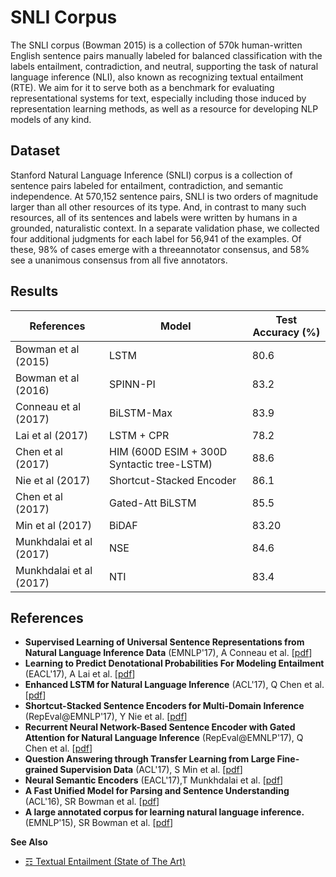 # SNLI Corpus

The SNLI corpus (Bowman 2015) is a collection of 570k human-written English sentence pairs manually labeled for balanced classification with the labels entailment, contradiction, and neutral, supporting the task of natural language inference (NLI), also known as recognizing textual entailment (RTE). We aim for it to serve both as a benchmark for evaluating representational systems for text, especially including those induced by representation learning methods, as well as a resource for developing NLP models of any kind.


## Dataset

Stanford Natural Language Inference (SNLI) corpus is a collection of sentence pairs labeled for entailment, contradiction, and semantic independence. At 570,152 sentence pairs, SNLI is two orders of magnitude larger than all other resources of its type. And, in contrast to many such resources, all of its sentences and labels were written by humans in a grounded, naturalistic context. In a separate validation phase, we collected four additional judgments for each label for 56,941 of the examples. Of these, 98% of cases emerge with a threeannotator consensus, and 58% see a unanimous consensus from all five annotators.


## Results

| References              | Model                                      | Test Accuracy (%) |
|-------------------------|--------------------------------------------|-------------------|
| Bowman et al (2015)     | LSTM                                       | 80.6              |
| Bowman et al (2016)     | SPINN-PI                                   | 83.2              |
| Conneau et al (2017)    | BiLSTM-Max                                 | 83.9              |
| Lai et al (2017)        | LSTM + CPR                                 | 78.2              |
| Chen et al (2017)       | HIM (600D ESIM + 300D Syntactic tree-LSTM) | 88.6              |
| Nie et al (2017)        | Shortcut-Stacked Encoder                   | 86.1              |
| Chen et al (2017)       | Gated-Att BiLSTM                           | 85.5              |
| Min et al (2017)        | BiDAF                                      | 83.20             |
| Munkhdalai et al (2017) | NSE                                        | 84.6              |
| Munkhdalai et al (2017) | NTI                                        | 83.4              |


## References 

* **Supervised Learning of Universal Sentence Representations from Natural Language Inference Data** (EMNLP'17), A Conneau et al. [[pdf](https://pdfs.semanticscholar.org/ccb4/2d732b94a2d9ad942cad22107389591fc980.pdf?_ga=2.198254639.1229478610.1512832600-1361082864.1510655493)]
* **Learning to Predict Denotational Probabilities For Modeling Entailment** (EACL'17), A Lai et al. [[pdf](https://pdfs.semanticscholar.org/1468/d174aa49ec091d92c4709c48f24d65927f93.pdf?_ga=2.134889969.1229478610.1512832600-1361082864.1510655493)]
* **Enhanced LSTM for Natural Language Inference** (ACL'17), Q Chen et al. [[pdf](https://pdfs.semanticscholar.org/9b84/3ea293e72d83c14a7a6ee8165037a9cc484a.pdf?_ga=2.234423454.1229478610.1512832600-1361082864.1510655493)]
* **Shortcut-Stacked Sentence Encoders for Multi-Domain Inference** (RepEval@EMNLP'17), Y Nie et al. [[pdf](https://pdfs.semanticscholar.org/a887/d1031398f01f0f01e9167567e8bc49537419.pdf?_ga=2.121203080.1229478610.1512832600-1361082864.1510655493)]
* **Recurrent Neural Network-Based Sentence Encoder with Gated Attention for Natural Language Inference** (RepEval@EMNLP'17), Q Chen et al. [[pdf](https://pdfs.semanticscholar.org/ceb7/dddbd0c51f511c4ba97d328b48fd10d2a7fc.pdf?_ga=2.221332632.1229478610.1512832600-1361082864.1510655493)]
* **Question Answering through Transfer Learning from Large Fine-grained Supervision Data** (ACL'17), S Min et al. [[pdf](https://pdfs.semanticscholar.org/dea0/9775b944e96d3099ae4c2e9187c97cb20090.pdf?_ga=2.226697373.1229478610.1512832600-1361082864.1510655493)]
* **Neural Semantic Encoders** (EACL'17),T Munkhdalai et al. [[pdf](https://arxiv.org/abs/1607.04315)]
* **A Fast Unified Model for Parsing and Sentence Understanding** (ACL'16), SR Bowman et al. [[pdf](https://arxiv.org/pdf/1603.06021.pdf)]
* **A large annotated corpus for learning natural language inference.** (EMNLP'15), SR Bowman et al. [[pdf](https://nlp.stanford.edu/pubs/snli_paper.pdf)]

**See Also**

* [☶ Textual Entailment (State of The Art)](https://github.com/magizbox/underthesea/wiki/English-NLP-SOTA#textual-entailment)